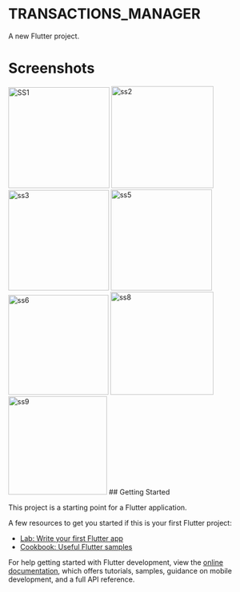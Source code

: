 # TRANSACTIONS_MANAGER

A new Flutter project.
# Screenshots

<img width="202" alt="SS1" src="https://github.com/chintu692002/TRANSACTIONS_MANAGER/assets/87665102/d04670d8-a0cf-48ee-9fc8-0f584dd56eb9">
<img width="204" alt="ss2" src="https://github.com/chintu692002/TRANSACTIONS_MANAGER/assets/87665102/250e3a9f-15d0-4d69-ae7e-b5c359563838">
<img width="201" alt="ss3" src="https://github.com/chintu692002/TRANSACTIONS_MANAGER/assets/87665102/bf20eef8-4451-450b-a59b-82c4df298d67">
<img width="202" alt="ss5" src="https://github.com/chintu692002/TRANSACTIONS_MANAGER/assets/87665102/a272dc62-8e49-43e1-acf6-ea184c4fabfb">
<img width="200" alt="ss6" src="https://github.com/chintu692002/TRANSACTIONS_MANAGER/assets/87665102/08fe1e13-d11e-4c3d-be94-7e56077a2b24">
<img width="206" alt="ss8" src="https://github.com/chintu692002/TRANSACTIONS_MANAGER/assets/87665102/f9ef9800-ca11-43ea-b818-0e2038cba9d8">
<img width="197" alt="ss9" src="https://github.com/chintu692002/TRANSACTIONS_MANAGER/assets/87665102/da576f89-082a-4cb2-ba7b-51ed83774e83">
## Getting Started

This project is a starting point for a Flutter application.

A few resources to get you started if this is your first Flutter project:

- [Lab: Write your first Flutter app](https://docs.flutter.dev/get-started/codelab)
- [Cookbook: Useful Flutter samples](https://docs.flutter.dev/cookbook)

For help getting started with Flutter development, view the
[online documentation](https://docs.flutter.dev/), which offers tutorials,
samples, guidance on mobile development, and a full API reference.
